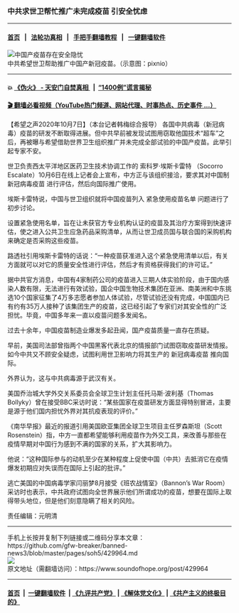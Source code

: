 ### 中共求世卫帮忙推广未完成疫苗 引安全忧虑
------------------------

#### [首页](https://github.com/gfw-breaker/banned-news3/blob/master/README.md) &nbsp;&nbsp;|&nbsp;&nbsp; [法轮功真相](https://github.com/begood0513/basic/blob/master/README.md)  &nbsp;&nbsp;|&nbsp;&nbsp; [手把手翻墙教程](https://github.com/gfw-breaker/guides/wiki)  &nbsp;&nbsp;|&nbsp;&nbsp; [一键翻墙软件](https://github.com/gfw-breaker/nogfw/blob/master/README.md)  



<div><img alt="中国产疫苗存在安全隐忧" src="https://img.soundofhope.org/2020-07/1594130041432.jpg"/>
<br/><figcaption class="caption">
 中共希望世卫帮助推广中国产新冠疫苗。（示意图：pixnio）
</figcaption></div><hr/>

#### 💥 [《伪火》 - 天安门自焚真相 ](http://158.247.195.190:10000/videos/blog/weihuo.html)&nbsp; |&nbsp; [“1400例”谎言揭秘  ](http://158.247.195.190:10000/videos/blog/jiexi1400.html)

#### [ 🎬  翻墙必看视频（YouTube热门频道、网站代理、时事热点、历史事件 ...）](https://github.com/gfw-breaker/links/blob/master/banned.md)

<div><div class="Content__Wrapper sc-1bvya0-0 grZQxZ">
 <p class="meta-top">
  <span class="meta">
   【希望之声2020年10月7日】（本台记者韩梅综合报导）
  </span>
  各国中共病毒（新冠病毒）疫苗的研发不断取得进展。但中共早前被发现试图用窃取他国技术“超车”之后，再被曝与希望借助世界卫生组织推广并未完成全部试验的中国产疫苗。此举引起专家不安。
 </p>
 <p>
  世卫负责西太平洋地区医药卫生技术协调工作的
  <ok href="/term/392809">
   索科罗·埃斯卡雷特
  </ok>
  （Socorro Escalate）10月6日在线上记者会上宣布，中方正与该组织接洽，要求其对中国制
  <ok href="/term/233200">
   新冠病毒疫苗
  </ok>
  进行评估，然后向国际推广使用。
 </p>
 <div class="AD_Embed__Wrap-sc-1xslmin-0 igMuqX module desktop">
  <div>
  </div>
 </div>
 <p>
  埃斯卡雷特说，中国与世卫组织就将中国疫苗列入
  <ok href="/term/392806">
   紧急使用疫苗名单
  </ok>
  问题进行了初步讨论。
 </p>
 <p>
  设置紧急使用名单，旨在让未获官方专业机构认证的疫苗及其治疗方案得到快速评估，使之进入公共卫生应急药品采购清单，从而让世卫成员国与联合国的采购机构来确定是否采购这些疫苗。
 </p>
 <p>
  路透社引用埃斯卡雷特的话说：“一种疫苗获准进入这个紧急使用清单以后，有关方面就可以对它的质量安全性进行评估，然后才有资格获得我们的许可证。”
 </p>
 <p>
  据中共官方消息，中国有4家制药公司的疫苗进入三期人体实验阶段，由于国内感染人数有限，无法进行有效试验，国企中国生物技术集团在亚洲、南美洲和中东挑选10个国家征集了4万多志愿者参加人体试验，尽管试验还没有完成，中国国内已有约有35万人接种了该集团生产的疫苗，这已经引起了专家们对其安全性的广泛担忧。毕竟，中国多年来一直以疫苗问题多发闻名。
 </p>
 <p>
  过去十余年，中国疫苗制造业爆发多起丑闻，国产疫苗质量一直存在质疑。
 </p>
 <p>
  早前，美国司法部曾指两个中国黑客代表北京的情报部门试图窃取疫苗研发情报。如今中共又不顾安全疑虑，试图利用世卫影响力将其生产的
  <ok href="/term/233200">
   新冠病毒疫苗
  </ok>
  推向国际。
 </p>
 <p>
  外界认为，这与中共病毒源于武汉有关。
 </p>
 <p>
  美国乔治城大学外交关系委员会全球卫生计划主任托马斯·波利基（Thomas Bollyky）曾在接受BBC采访时说：“某些国家在疫苗研发方面显得特别冒进，主要是源于他们国内担忧外界对其抗疫表现的评价。”
 </p>
 <p>
  《南华早报》最近的报道引用美国欧亚集团全球卫生项目主任罗森斯坦（Scott Rosenstein）指，中方一直都希望能够利用疫苗作为外交工具，来改善与那些在疫情早期对中国行为感到不满的国家的关系，扩大其影响力。
 </p>
 <p>
  他说：“这种国际参与的动机至少在某种程度上促使中国（中共）去抵消它在疫情爆发初期应对失误而在国际上引起的批评。”
 </p>
 <p>
  逃亡美国的中国病毒学家闫丽梦8月接受《班农战情室》（Bannon’s War Room）采访时也表示，中共政府试图向全世界展示他们所谓成功的疫苗，想要在国际上取得带头地位，但是他们刻意隐瞒了相关的风险。
 </p>
 <p class="meta-btm">
  责任编辑：元明清
 </p>
</div>
</div>
<hr/>
手机上长按并复制下列链接或二维码分享本文章：<br/>
https://github.com/gfw-breaker/banned-news3/blob/master/pages/soh5/429964.md <br/>
<a href='https://github.com/gfw-breaker/banned-news3/blob/master/pages/soh5/429964.md'><img src='https://github.com/gfw-breaker/banned-news3/blob/master/pages/soh5/429964.md.png'/></a> <br/>
原文地址（需翻墙访问）：https://www.soundofhope.org/post/429964


------------------------
#### [首页](https://github.com/gfw-breaker/banned-news3/blob/master/README.md) &nbsp;|&nbsp; [一键翻墙软件](https://github.com/gfw-breaker/nogfw/blob/master/README.md) &nbsp;| [《九评共产党》](https://github.com/gfw-breaker/9ping.md/blob/master/README.md#九评之一评共产党是什么) | [《解体党文化》](https://github.com/gfw-breaker/jtdwh.md/blob/master/README.md) | [《共产主义的终极目的》](https://github.com/gfw-breaker/gczydzjmd.md/blob/master/README.md)


<img src='http://gfw-breaker.win/banned-news3/pages/soh5/429964.md' width='0px' height='0px'/>